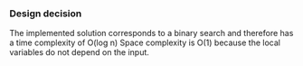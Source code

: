 ### Design decision
The implemented solution corresponds to a binary search and therefore has a time complexity of O(log n)
Space complexity is O(1) because the local variables do not depend on the input.